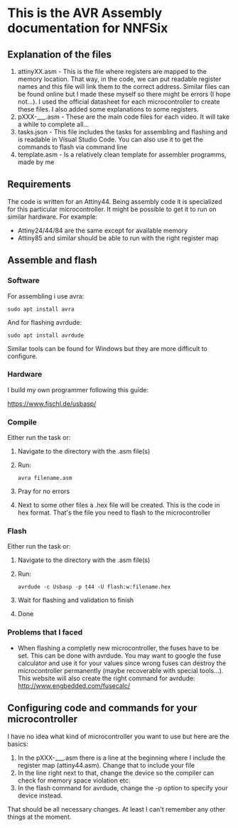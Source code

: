 # This is the AVR Assembly documentation for NNFSix

## Explanation of the files
1. attinyXX.asm - This is the file where registers are mapped to the memory location. That way, in the code, we can put readable register names and this file will link them to the correct address. Similar files can be found online but I made these myself so there might be errors (I hope not...). I used the official datasheet for each microcontroller to create these files. I also added some explanations to some registers.
2. pXXX-___.asm - These are the main code files for each video. It will take a while to complete all...
3. tasks.json - This file includes the tasks for assembling and flashing and is readable in Visual Studio Code. You can also use it to get the commands to flash via command line
4. template.asm - Is a relatively clean template for assembler programms, made by me

## Requirements
The code is written for an Attiny44. Being assembly code it is specialized for this particular microcontroller. It might be possible to get it to run on similar hardware. For example:
- Attiny24/44/84 are the same except for available memory
- Attiny85 and similar should be able to run with the right register map

## Assemble and flash
### Software
For assembling i use avra:

    sudo apt install avra

And for flashing avrdude:

    sudo apt install avrdude

Similar tools can be found for Windows but they are more difficult to configure.

### Hardware
I build my own programmer following this guide:

https://www.fischl.de/usbasp/

### Compile
Either run the task or:
1. Navigate to the directory with the .asm file(s)
2. Run:

       avra filename.asm

3. Pray for no errors
4. Next to some other files a .hex file will be created. This is the code in hex format. That's the file you need to flash to the microcontroller

### Flash
Either run the task or:
1. Navigate to the directory with the .asm file(s)
2. Run:
    
       avrdude -c Usbasp -p t44 -U flash:w:filename.hex

3. Wait for flashing and validation to finish
4. Done

### Problems that I faced
- When flashing a completly new microcontroller, the fuses have to be set. This can be done with avrdude. You may want to google the fuse calculator and use it for your values since wrong fuses can destroy the microcontroller permanently (maybe recoverable with special tools...). This website will also create the right command for avrdude: http://www.engbedded.com/fusecalc/

## Configuring code and commands for your microcontroller
I have no idea what kind of microcontroller you want to use but here are the basics:
1. In the pXXX-___.asm there is a line at the beginning where I include the register map (attiny44.asm). Change that to include your file
2. In the line right next to that, change the device so the compiler can check for memory space violation etc.
3. In the flash command for avrdude, change the -p option to specify your device instead.

That should be all necessary changes. At least I can't remember any other things at the moment.